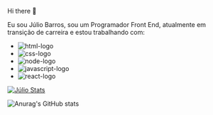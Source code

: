 Hi there 👋

Eu sou Júlio Barros, sou um Programador Front End, atualmente em transição de carreira e estou trabalhando com:
<br>
- <img src="https://img.shields.io/badge/HTML-239120?style=for-the-badge&logo=html5&logoColor=white" alt="html-logo"/>
- <img src="https://img.shields.io/badge/CSS-239120?&style=for-the-badge&logo=css3&logoColor=white" alt="css-logo"/>
- <img src="https://img.shields.io/badge/Node.js-43853D?style=for-the-badge&logo=node.js&logoColor=white" alt="node-logo"/>
- <img src="https://img.shields.io/badge/JavaScript-F7DF1E?style=for-the-badge&logo=javascript&logoColor=black" alt="javascript-logo"/>
- <img src="https://img.shields.io/badge/React-20232A?style=for-the-badge&logo=react&logoColor=61DAFB" alt="react-logo"/>

[![Júlio Stats](https://github-readme-stats.vercel.app/api?username=DevJulioBarros)](https://github.com/anuraghazra/github-readme-stats)

![Anurag's GitHub stats](https://github-readme-stats.vercel.app/api?username=DevJulioBarros&hide=contribs,prs)


